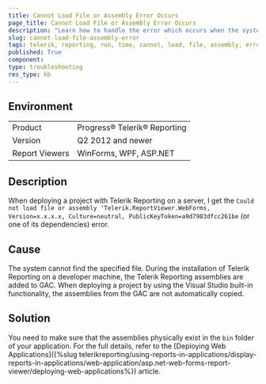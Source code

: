 ```yaml
---
title: Cannot Load File or Assembly Error Occurs
page_title: Cannot Load File or Assembly Error Occurs
description: "Learn how to handle the error which occurs when the system cannot load a file or an assembly in Telerik Reporting."
slug: cannot-load-file-assembly-error
tags: telerik, reporting, run, time, cannot, load, file, assembly, error, occurs
published: True
component:
type: troubleshooting
res_type: kb
---
```


## Environment

<table>
	<tbody>
		<tr>
			<td>Product</td>
			<td>Progress® Telerik® Reporting</td>
		</tr>
		<tr>
			<td>Version</td>
			<td>Q2 2012 and newer</td>
		</tr>
	        <tr>
			<td>Report Viewers</td>
			<td>WinForms, WPF, ASP.NET</td>
		</tr>
	</tbody>
</table>

## Description

When deploying a project with Telerik Reporting on a server, I get the `Could not load file or assembly 'Telerik.ReportViewer.WebForms, Version=x.x.x.x, Culture=neutral, PublicKeyToken=a9d7983dfcc261be` (or one of its dependencies) error.

## Cause

The system cannot find the specified file. During the installation of Telerik Reporting on a developer machine, the Telerik Reporting assemblies are added to GAC. When deploying a project by using the Visual Studio built-in functionality, the assemblies from the GAC are not automatically copied.

## Solution  

You need to make sure that the assemblies physically exist in the `bin` folder of your application. For the full details, refer to the [Deploying Web Applications]({%slug telerikreporting/using-reports-in-applications/display-reports-in-applications/web-application/asp.net-web-forms-report-viewer/deploying-web-applications%}) article.       
